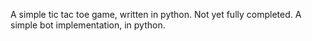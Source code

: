 A simple tic tac toe game, written in python. Not yet fully completed.
A simple bot implementation, in python.

